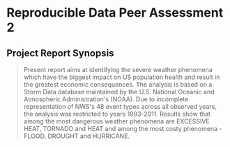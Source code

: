 # Reproducible Data Peer Assessment 2

## Project Report Synopsis
> Present report aims at identifying the severe weather phenomena which have the biggest impact on US population health and result in the greatest economic consequences. The analysis is based on a Storm Data database maintained by  the U.S. National Oceanic and Atmospheric Administration's (NOAA). Due to incomplete representation of NWS's 48 event types across all observed years, the analysis was restricted to years 1993-2011. Results show that among the most dangerous weather phenomena are EXCESSIVE HEAT, TORNADO and HEAT and among the most costy phenomena - FLOOD, DROUGHT and HURRICANE.
